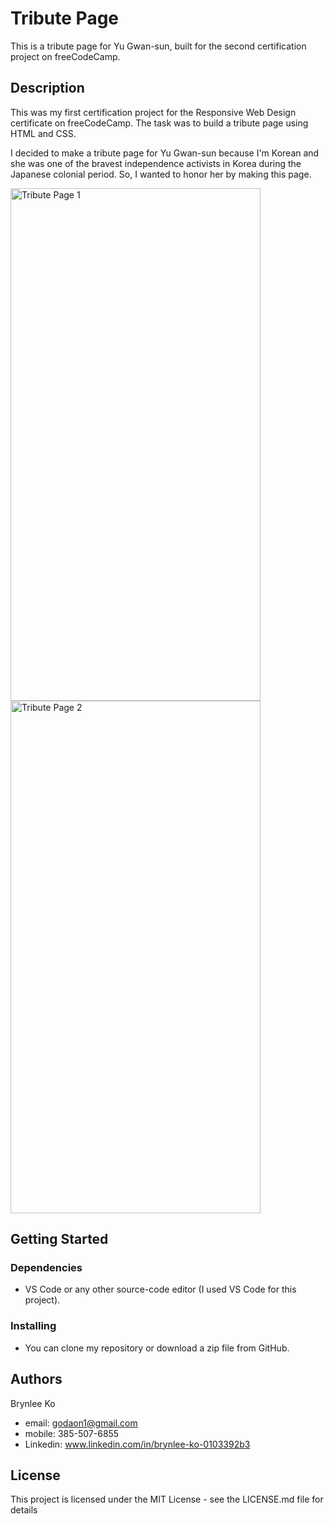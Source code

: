 # Tribute Page

This is a tribute page for Yu Gwan-sun, built for the second certification project on freeCodeCamp.

## Description

This was my first certification project for the Responsive Web Design certificate on freeCodeCamp. The task was to build a tribute page using HTML and CSS.

I decided to make a tribute page for Yu Gwan-sun because I'm Korean and she was one of the bravest independence activists in Korea during the Japanese colonial period. So, I wanted to honor her by making this page.

<img width="400" height="820" alt="Tribute Page 1" src="https://github.com/user-attachments/assets/086c055f-b5a6-4c73-a8df-bf73004e4276" />
<img width="400" height="820" alt="Tribute Page 2" src="https://github.com/user-attachments/assets/e30bac26-4bcc-47b3-a235-025f415f78c2" />

## Getting Started

### Dependencies

* VS Code or any other source-code editor (I used VS Code for this project).

### Installing

* You can clone my repository or download a zip file from GitHub.

## Authors

Brynlee Ko

* email: godaon1@gmail.com
* mobile: 385-507-6855
* Linkedin: www.linkedin.com/in/brynlee-ko-0103392b3

## License

This project is licensed under the MIT License - see the LICENSE.md file for details


